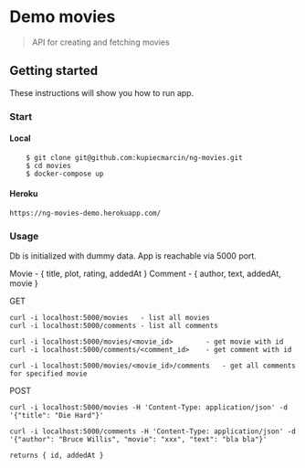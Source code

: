 # Demo movies

> API for creating and fetching movies

## Getting started

These instructions will show you how to run app.


### Start

#### Local

```shell
    $ git clone git@github.com:kupiecmarcin/ng-movies.git
    $ cd movies
    $ docker-compose up
```

#### Heroku

```shell
https://ng-movies-demo.herokuapp.com/
```

### Usage

Db is initialized with dummy data. App is reachable via 5000 port.

Movie - { title, plot, rating, addedAt }
Comment - { author, text, addedAt, movie }

GET

```shell
curl -i localhost:5000/movies   - list all movies
curl -i localhost:5000/comments - list all comments

curl -i localhost:5000/movies/<movie_id>        - get movie with id
curl -i localhost:5000/comments/<comment_id>    - get comment with id

curl -i localhost:5000/movies/<movie_id>/comments   - get all comments for specified movie
```

POST

```shell
curl -i localhost:5000/movies -H 'Content-Type: application/json' -d '{"title": "Die Hard"}'

curl -i localhost:5000/comments -H 'Content-Type: application/json' -d '{"author": "Bruce Willis", "movie": "xxx", "text": "bla bla"}' 

returns { id, addedAt }
```
